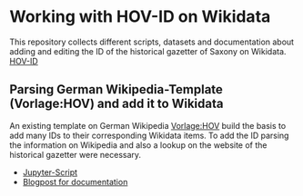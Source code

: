# Working with HOV-ID on Wikidata

This repository collects different scripts, datasets and documentation about adding and editing the ID of the historical gazetter of Saxony on Wikidata. [HOV-ID](https://www.wikidata.org/wiki/Property:P7046)

## Parsing German Wikipedia-Template (Vorlage:HOV) and add it to Wikidata

An existing template on German Wikipedia [Vorlage:HOV](https://de.wikipedia.org/wiki/Vorlage:HOV) build the basis to add many IDs to their corresponding Wikidata items. To add the ID parsing the information on Wikipedia and also a lookup on the website of the historical gazetter were necessary.

* [Jupyter-Script](hov_wikitemplate.ipynb)
* [Blogpost for documentation](hov_post.html)

